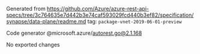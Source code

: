Generated from https://github.com/Azure/azure-rest-api-specs/tree/3c764635e7d442b3e74caf593029fcd440b3ef82/specification/synapse/data-plane/readme.md tag: `package-vnet-2019-06-01-preview`

Code generator @microsoft.azure/autorest.go@2.1.168

No exported changes